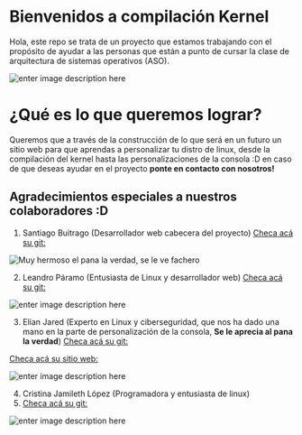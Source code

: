 # Bienvenidos a compilación Kernel
Hola, este repo se trata de un proyecto que estamos trabajando con el propósito de ayudar a las personas que están a punto de cursar la clase de arquitectura de sistemas operativos (ASO).

![enter image description here](https://www.skinatech.com/portal/wp-content/uploads/2017/05/original.png)


# ¿Qué es lo que queremos lograr?

Queremos que a través de la construcción de lo que será en un futuro un sitio web para que aprendas a personalizar tu distro de linux, desde la compilación del kernel hasta las personalizaciones de la consola :D en caso de que deseas ayudar en el proyecto **ponte en contacto con nosotros!**

## Agradecimientos especiales a nuestros colaboradores :D

1) Santiago Buitrago (Desarrollador web cabecera del proyecto)
 [Checa acá su git:](https://github.com/Thiago1306)
 
![Muy hermoso el pana la verdad, se le ve fachero](https://avatars.githubusercontent.com/u/78767917?v=4)

2. Leandro Páramo (Entusiasta de Linux y desarrollador web)
 [Checa acá su git:](https://github.com/ParamoLeandro)
 
![enter image description here](https://avatars.githubusercontent.com/u/57044131?v=4)

3. Elian Jared (Experto en Linux y ciberseguridad, que nos ha dado una mano en la parte de personalización de la consola, **Se le aprecia al pana la verdad**) 
 [Checa acá su git:](https://github.com/Elianhardy)
 
 [Checa acá su sitio web:](http://elianhardy.com)
 
 ![enter image description here](https://scontent.fmga7-1.fna.fbcdn.net/v/t39.30808-6/259791602_4556338777780713_6883679910548266468_n.jpg?_nc_cat=103&ccb=1-5&_nc_sid=09cbfe&_nc_ohc=gXJIqAwUuO0AX_D0hGU&_nc_ht=scontent.fmga7-1.fna&oh=00_AT_3HX23SdfJg15T04NMXse82whcgRzRE41R8c-8NMhQLA&oe=624EA741)
 
4. Cristina Jamileth López (Programadora y entusiasta de linux)
5. [Checa acá su git:](https://github.com/Cris432L)

![enter image description here](https://scontent.fmga7-1.fna.fbcdn.net/v/t1.6435-9/39525975_107142670232672_6550977049513689088_n.jpg?_nc_cat=109&ccb=1-5&_nc_sid=174925&_nc_ohc=85L_pdTnvfwAX_-B3nZ&_nc_ht=scontent.fmga7-1.fna&oh=00_AT9-EQ8yL-JUIn3Q-Ifkq7SAGGCHCBhY42RI1wWXY-WwWQ&oe=626FE8CE)
